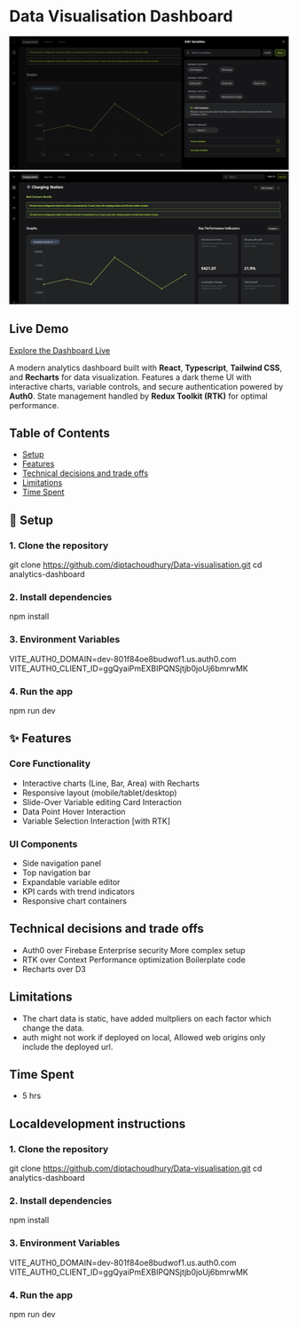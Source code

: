 # Data Visualisation Dashboard 

![Dashboard Screenshot](./public/Home3.png) 
![Dashboard Screenshot](./public/Home2.png)
## Live Demo

[Explore the Dashboard Live](https://data-visualisation-rho.vercel.app/)

A modern analytics dashboard built with **React**, **Typescript**, **Tailwind CSS**, and **Recharts** for data visualization. Features a dark theme UI with interactive charts, variable controls, and secure authentication powered by **Auth0**. State management handled by **Redux Toolkit (RTK)** for optimal performance.

## Table of Contents
- [Setup](#-setup)
- [Features](#-features)
- [Technical decisions and trade offs](#-technical-decisions-and-trade-offs)
- [Limitations](#-limitations)
- [Time Spent](#-time-spent)
## 🚀 Setup

### 1. Clone the repository

git clone https://github.com/diptachoudhury/Data-visualisation.git
cd analytics-dashboard

### 2. Install dependencies 
npm install

### 3. Environment Variables
VITE_AUTH0_DOMAIN=dev-801f84oe8budwof1.us.auth0.com
VITE_AUTH0_CLIENT_ID=ggQyaiPmEXBIPQNSjtjb0joUj6bmrwMK

### 4. Run the app 
npm run dev

## ✨ Features

### Core Functionality
- Interactive charts (Line, Bar, Area) with Recharts
- Responsive layout (mobile/tablet/desktop)
- Slide-Over Variable editing Card Interaction
- Data Point Hover Interaction
- Variable Selection Interaction [with RTK]

### UI Components
- Side navigation panel
- Top navigation bar
- Expandable variable editor
- KPI cards with trend indicators
- Responsive chart containers


## Technical decisions and trade offs

- Auth0 over Firebase	Enterprise security	More complex setup
- RTK over Context	Performance optimization	Boilerplate code
- Recharts over D3	

## Limitations
 - The chart data is static, have added multpliers on each factor which change the data.
 - auth might not work if deployed on local, Allowed web origins only include the deployed url.
 
## Time Spent
- 5 hrs 


##  Localdevelopment instructions
### 1. Clone the repository

git clone https://github.com/diptachoudhury/Data-visualisation.git
cd analytics-dashboard

### 2. Install dependencies
npm install

### 3. Environment Variables
VITE_AUTH0_DOMAIN=dev-801f84oe8budwof1.us.auth0.com
VITE_AUTH0_CLIENT_ID=ggQyaiPmEXBIPQNSjtjb0joUj6bmrwMK

### 4. Run the app 
npm run dev
